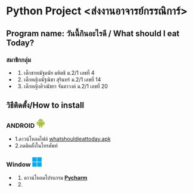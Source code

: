 # Python Project <ส่งงานอาจารย์กรรณิการ์>
## Program name: วันนี้กินอะไรดี / What should I eat Today?
### สมาชิกกลุ่ม
* 1. เด็กชายณัฐดนัย มหิตธิ ม.2/1 เลขที่ 4
* 2. เด็กหญิงณัฐณิชา สุรินทร์ ม.2/1 เลขที่ 14
* 3. เด็กหญิงศิวณัชยา จันตาวงค์ ม.2/1 เลขที่ 20

## วิธีติดตั้ง/How to install
### ANDROID <img src="img/android.svg" alt="android" width="25" length="25">
* 1.ดาวน์โหลดไฟล์ [whatshouldieattoday.apk]()
* 2.กดติดตั้งในโทรศัพท์
### **Window** <img src="img/window.svg" alt="window" width="25" length="25">
* 1. ดาวน์โหลดโปรแกรม [**Pycharm**](https://www.jetbrains.com/pycharm/download/?section=windows)
* 2. 
